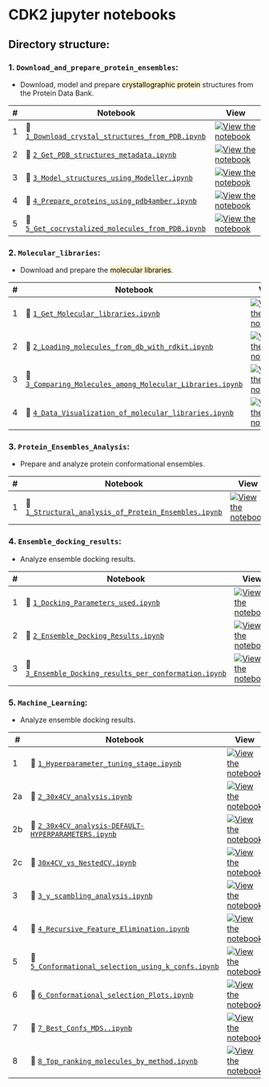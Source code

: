 # CDK2 jupyter notebooks

## **Directory structure:**

### 1. **`Download_and_prepare_protein_ensembles`:**

- Download, model and prepare <mark style='background-color: #FFF2CD'>crystallographic protein</mark> structures from the Protein Data Bank.

    
| # | Notebook  | View |
| - | - | ---- |
| 1 |📙 [`1_Download_crystal_structures_from_PDB.ipynb`](https://github.com/jRicciL/ML-ensemble-docking/tree/main/cdk2/1_Download_and_prepare_protein_ensembles/1_Download_crystal_structures_from_PDB.ipynb) | [![View the notebook](https://img.shields.io/badge/render-nbviewer-orange.svg)](https://nbviewer.jupyter.org/github/jRicciL/ML-ensemble-docking/blob/main/cdk2/1_Download_and_prepare_protein_ensembles/1_Download_crystal_structures_from_PDB.ipynb) |
| 2 | 📙 [`2_Get_PDB_structures_metadata.ipynb`](https://github.com/jRicciL/ML-ensemble-docking/tree/main/cdk2/1_Download_and_prepare_protein_ensembles/2_Get_PDB_structures_metadata.ipynb) | [![View the notebook](https://img.shields.io/badge/render-nbviewer-orange.svg)](https://nbviewer.jupyter.org/github/jRicciL/ML-ensemble-docking/blob/main/cdk2/1_Download_and_prepare_protein_ensembles/2_Get_PDB_structures_metadata.ipynb) |
| 3 | 📙 [`3_Model_structures_using_Modeller.ipynb`](https://github.com/jRicciL/ML-ensemble-docking/tree/main/cdk2/1_Download_and_prepare_protein_ensembles/3_Model_structures_using_Modeller.ipynb) | [![View the notebook](https://img.shields.io/badge/render-nbviewer-orange.svg)](https://nbviewer.jupyter.org/github/jRicciL/ML-ensemble-docking/blob/main/cdk2/1_Download_and_prepare_protein_ensembles/3_Model_structures_using_Modeller.ipynb) |
| 4 | 📙 [`4_Prepare_proteins_using_pdb4amber.ipynb`](https://github.com/jRicciL/ML-ensemble-docking/tree/main/cdk2/1_Download_and_prepare_protein_ensembles/4_Prepare_proteins_using_pdb4amber.ipynb) | [![View the notebook](https://img.shields.io/badge/render-nbviewer-orange.svg)](https://nbviewer.jupyter.org/github/jRicciL/ML-ensemble-docking/blob/main/cdk2/1_Download_and_prepare_protein_ensembles/4_Prepare_proteins_using_pdb4amber.ipynb) |
| 5 | 📙 [`5_Get_cocrystalized_molecules_from_PDB.ipynb`](https://github.com/jRicciL/ML-ensemble-docking/tree/main/cdk2/1_Download_and_prepare_protein_ensembles/5_Get_cocrystalized_molecules_from_PDB.ipynb) | [![View the notebook](https://img.shields.io/badge/render-nbviewer-orange.svg)](https://nbviewer.jupyter.org/github/jRicciL/ML-ensemble-docking/blob/main/cdk2/1_Download_and_prepare_protein_ensembles/5_Get_cocrystalized_molecules_from_PDB.ipynb) |



### 2. **`Molecular_libraries`:**

- Download and prepare the <mark style='background-color: #FFF2CD'>molecular libraries</mark>.
    
| # | Notebook  | View |
| - | - | ---- |
| 1 |📙 [`1_Get_Molecular_libraries.ipynb`](https://github.com/jRicciL/ML-ensemble-docking/tree/main/cdk2/2_Molecular_libraries/1_Get_Molecular_libraries.ipynb) | [![View the notebook](https://img.shields.io/badge/render-nbviewer-orange.svg)](https://nbviewer.jupyter.org/github/jRicciL/ML-ensemble-docking/blob/main/cdk2/2_Molecular_libraries/1_Get_Molecular_libraries.ipynb) |
| 2 |📙 [`2_Loading_molecules_from_db_with_rdkit.ipynb`](https://github.com/jRicciL/ML-ensemble-docking/tree/main/cdk2/2_Molecular_libraries/2_Loading_molecules_from_db_with_rdkit.ipynb) | [![View the notebook](https://img.shields.io/badge/render-nbviewer-orange.svg)](https://nbviewer.jupyter.org/github/jRicciL/ML-ensemble-docking/blob/main/cdk2/2_Molecular_libraries/2_Loading_molecules_from_db_with_rdkit.ipynb) |
| 3 |📙 [`3_Comparing_Molecules_among_Molecular_Libraries.ipynb`](https://github.com/jRicciL/ML-ensemble-docking/tree/main/cdk2/2_Molecular_libraries/3_Comparing_Molecules_among_Molecular_Libraries.ipynb) | [![View the notebook](https://img.shields.io/badge/render-nbviewer-orange.svg)](https://nbviewer.jupyter.org/github/jRicciL/ML-ensemble-docking/blob/main/cdk2/2_Molecular_libraries/3_Comparing_Molecules_among_Molecular_Libraries.ipynb) |
| 4 |📙 [`4_Data_Visualization_of_molecular_libraries.ipynb`](https://github.com/jRicciL/ML-ensemble-docking/tree/main/cdk2/2_Molecular_libraries/4_Data_Visualization_of_molecular_libraries.ipynb) | [![View the notebook](https://img.shields.io/badge/render-nbviewer-orange.svg)](https://nbviewer.jupyter.org/github/jRicciL/ML-ensemble-docking/blob/main/cdk2/2_Molecular_libraries/4_Data_Visualization_of_molecular_libraries.ipynb) |

### 3. **`Protein_Ensembles_Analysis`:**

- Prepare and analyze protein conformational ensembles.
    
| # | Notebook  | View |
| - | - | ---- |
| 1 |📙 [`1_Structural_analysis_of_Protein_Ensembles.ipynb`](https://github.com/jRicciL/ML-ensemble-docking/tree/main/cdk2/3_Protein_Ensembles_Analysis/1_Structural_analysis_of_Protein_Ensembles.ipynb) | [![View the notebook](https://img.shields.io/badge/render-nbviewer-orange.svg)](https://nbviewer.jupyter.org/github/jRicciL/ML-ensemble-docking/blob/main/cdk2/3_Protein_Ensembles_Analysis/1_Structural_analysis_of_Protein_Ensembles.ipynb) |

### 4. **`Ensemble_docking_results`:**

- Analyze ensemble docking results.
    
| # | Notebook  | View |
| - | - | ---- |
| 1 |📙 [`1_Docking_Parameters_used.ipynb`](https://github.com/jRicciL/ML-ensemble-docking/tree/main/cdk2/4_Ensemble_docking_results/1_Docking_Parameters_used.ipynb) | [![View the notebook](https://img.shields.io/badge/render-nbviewer-orange.svg)](https://nbviewer.jupyter.org/github/jRicciL/ML-ensemble-docking/blob/main/cdk2/4_Ensemble_docking_results/1_Docking_Parameters_used.ipynb) |
| 2 |📙 [`2_Ensemble_Docking_Results.ipynb`](https://github.com/jRicciL/ML-ensemble-docking/tree/main/cdk2/4_Ensemble_docking_results/2_Ensemble_Docking_Results.ipynb) | [![View the notebook](https://img.shields.io/badge/render-nbviewer-orange.svg)](https://nbviewer.jupyter.org/github/jRicciL/ML-ensemble-docking/blob/main/cdk2/4_Ensemble_docking_results/2_Ensemble_Docking_Results.ipynb) |
| 3 |📙 [`3_Ensemble_Docking_results_per_conformation.ipynb`](https://github.com/jRicciL/ML-ensemble-docking/tree/main/cdk2/4_Ensemble_docking_results/3_Ensemble_Docking_results_per_conformation.ipynb) | [![View the notebook](https://img.shields.io/badge/render-nbviewer-orange.svg)](https://nbviewer.jupyter.org/github/jRicciL/ML-ensemble-docking/blob/main/cdk2/4_Ensemble_docking_results/3_Ensemble_Docking_results_per_conformation.ipynb) |

### 5. **`Machine_Learning`:**

- Analyze ensemble docking results.
    
| # | Notebook  | View |
| - | - | ---- |
| 1 |📙 [`1_Hyperparameter_tuning_stage.ipynb`](https://github.com/jRicciL/ML-ensemble-docking/tree/main/cdk2/5_Machine_Learning/1_Hyperparameter_tuning_stage.ipynb) | [![View the notebook](https://img.shields.io/badge/render-nbviewer-orange.svg)](https://nbviewer.jupyter.org/github/jRicciL/ML-ensemble-docking/blob/main/cdk2/5_Machine_Learning/1_Hyperparameter_tuning_stage.ipynb) |
| 2a |📙 [`2_30x4CV_analysis.ipynb`](https://github.com/jRicciL/ML-ensemble-docking/tree/main/cdk2/5_Machine_Learning/2_30x4CV_analysis.ipynb) | [![View the notebook](https://img.shields.io/badge/render-nbviewer-orange.svg)](https://nbviewer.jupyter.org/github/jRicciL/ML-ensemble-docking/blob/main/cdk2/5_Machine_Learning/2_30x4CV_analysis.ipynb) |
| 2b |📙 [`2_30x4CV_analysis-DEFAULT-HYPERPARAMETERS.ipynb`](https://github.com/jRicciL/ML-ensemble-docking/tree/main/cdk2/5_Machine_Learning/2_30x4CV_analysis-DEFAULT-HYPERPARAMETERS.ipynb) | [![View the notebook](https://img.shields.io/badge/render-nbviewer-orange.svg)](https://nbviewer.jupyter.org/github/jRicciL/ML-ensemble-docking/blob/main/cdk2/5_Machine_Learning/2_30x4CV_analysis-DEFAULT-HYPERPARAMETERS.ipynb) |
| 2c |📙 [`30x4CV_vs_NestedCV.ipynb`](https://github.com/jRicciL/ML-ensemble-docking/tree/main/cdk2/5_Machine_Learning/30x4CV_vs_NestedCV.ipynb) | [![View the notebook](https://img.shields.io/badge/render-nbviewer-orange.svg)](https://nbviewer.jupyter.org/github/jRicciL/ML-ensemble-docking/blob/main/cdk2/5_Machine_Learning/30x4CV_vs_NestedCV.ipynb) |
| 3 |📙 [`3_y_scambling_analysis.ipynb`](https://github.com/jRicciL/ML-ensemble-docking/tree/main/cdk2/5_Machine_Learning/3_y_scambling_analysis.ipynb) | [![View the notebook](https://img.shields.io/badge/render-nbviewer-orange.svg)](https://nbviewer.jupyter.org/github/jRicciL/ML-ensemble-docking/blob/main/cdk2/5_Machine_Learning/3_y_scambling_analysis.ipynb) |
| 4 |📙 [`4_Recursive_Feature_Elimination.ipynb`](https://github.com/jRicciL/ML-ensemble-docking/tree/main/cdk2/5_Machine_Learning/4_Recursive_Feature_Elimination.ipynb) | [![View the notebook](https://img.shields.io/badge/render-nbviewer-orange.svg)](https://nbviewer.jupyter.org/github/jRicciL/ML-ensemble-docking/blob/main/cdk2/5_Machine_Learning/4_Recursive_Feature_Elimination.ipynb) |
| 5 |📙 [`5_Conformational_selection_using_k_confs.ipynb`](https://github.com/jRicciL/ML-ensemble-docking/tree/main/cdk2/5_Machine_Learning/5_Conformational_selection_using_k_confs.ipynb) | [![View the notebook](https://img.shields.io/badge/render-nbviewer-orange.svg)](https://nbviewer.jupyter.org/github/jRicciL/ML-ensemble-docking/blob/main/cdk2/5_Machine_Learning/5_Conformational_selection_using_k_confs.ipynb) |
| 6 |📙 [`6_Conformational_selection_Plots.ipynb`](https://github.com/jRicciL/ML-ensemble-docking/tree/main/cdk2/5_Machine_Learning/6_Conformational_selection_Plots.ipynb) | [![View the notebook](https://img.shields.io/badge/render-nbviewer-orange.svg)](https://nbviewer.jupyter.org/github/jRicciL/ML-ensemble-docking/blob/main/cdk2/5_Machine_Learning/6_Conformational_selection_Plots.ipynb) |
| 7 |📙 [`7_Best_Confs_MDS..ipynb`](https://github.com/jRicciL/ML-ensemble-docking/tree/main/cdk2/5_Machine_Learning/7_Best_Confs_MDS.ipynb) | [![View the notebook](https://img.shields.io/badge/render-nbviewer-orange.svg)](https://nbviewer.jupyter.org/github/jRicciL/ML-ensemble-docking/blob/main/cdk2/5_Machine_Learning/7_Best_Confs_MDS.ipynb) |
| 8 |📙 [`8_Top_ranking_molecules_by_method.ipynb`](https://github.com/jRicciL/ML-ensemble-docking/tree/main/cdk2/5_Machine_Learning/8_Top_ranking_molecules_by_method.ipynb) | [![View the notebook](https://img.shields.io/badge/render-nbviewer-orange.svg)](https://nbviewer.jupyter.org/github/jRicciL/ML-ensemble-docking/blob/main/cdk2/5_Machine_Learning/8_Top_ranking_molecules_by_method.ipynb) |